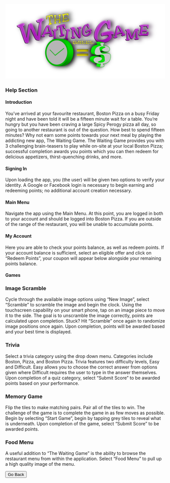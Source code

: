<!DOCTYPE html>
<html lang="en">
<head>
    <title>The Waiting Game - Help</title>
    <meta charset="utf-8">
    <meta name="viewport" content="width=device-width, initial-scale=1">
    <link rel="stylesheet" href="stylesheets/buttons.css"/>
    <link rel="stylesheet" href="stylesheets/index.css"/>
</head>
<body>
    <img src="images/logo.png" alt="The Waiting Game">
    <h3>Help Section</h3>
    <h4>Introduction</h4>
    <p>You’ve arrived at your favourite restaurant, Boston Pizza on a busy Friday night and have been told it will be a fifteen minute wait for a table. You’re hungry but you have been craving a large Spicy Perogy pizza all day, so going to another restaurant is out of the question. How best to spend fifteen minutes? Why not earn some points towards your next meal by playing the addicting new app, The Waiting Game. The Waiting Game provides you with 3 challenging brain-teasers to play while on-site at your local Boston Pizza; successful completion awards you points which you can then redeem for delicious appetizers, thirst-quenching drinks, and more.</p>
    <h4>Signing In</h4>
    <p>Upon loading the app, you (the user) will be given two options to verify your identity. A Google or Facebook login is necessary to begin earning and redeeming points; no additional account creation necessary.</p>
    <h4>Main Menu</h4>
    <p>Navigate the app using the Main Menu. At this point, you are logged in both to your account and should be logged into Boston Pizza.  If you are outside of the range of the restaurant, you will be unable to accumulate points. </p>
    <h4>My Account</h4>
    <p>Here you are able to check your points balance, as well as redeem points. If your account balance is sufficient, select an eligible offer and click on “Redeem Points”, your coupon will appear below alongside your remaining points balance.</p>
    <h4>Games</h4>
    <h3>Image Scramble</h3>
    <p>Cycle through the available image options using “New Image”, select “Scramble” to scramble the image and begin the clock. Using the touchscreen capability on your smart phone, tap on an image piece to move it to the side. The goal is to unscramble the image correctly, points are calculated upon completion. Stuck? Hit “Scramble” once again to randomize image positions once again. Upon completion, points will be awarded based and your best time is displayed. </p>
    <h3>Trivia</h3>
    <p>Select a trivia category using the drop down menu. Categories include Boston, Pizza, and Boston Pizza. Trivia features two difficulty levels, Easy and Difficult. Easy allows you to choose the correct answer from options given where Difficult requires the user to type in the answer themselves.
    Upon completion of a quiz category, select “Submit Score” to be awarded points based on your performance.</p>
    <h3>Memory Game</h3>
    <p>Flip the tiles to make matching pairs. Pair all of the tiles to win. The challenge of the game is to complete the game in as few moves as possible. Begin by selecting “Start Game”, begin by tapping grey tiles to reveal what is underneath. Upon completion of the game, select “Submit Score” to be awarded points.</p>
    <h3>Food Menu</h3>
    <p>A useful addition to “The Waiting Game” is the ability to browse the restaurant menu from within the application. Select “Food Menu” to pull up a high quality image of the menu.</p>
    <button class="myButton" onclick="goBack()">Go Back</button>
    </body>